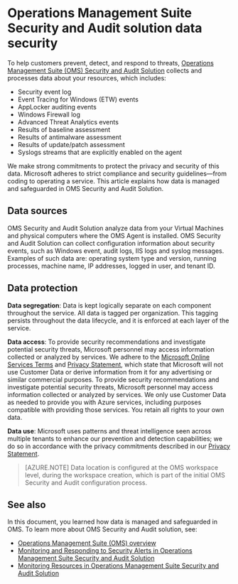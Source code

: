 <properties
   pageTitle="Operations Management Suite Security and Audit Solution Data Security | Microsoft Azure"
   description="This document explains how data is managed and safeguarded in Operations Management Suite Security and Audit Solution."
   services="operations-management-suite"
   documentationCenter="na"
   authors="YuriDio"
   manager="swadhwa"
   editor=""/>

<tags
   ms.service="operations-management-suite"
   ms.devlang="na"
   ms.topic="hero-article"
   ms.tgt_pltfrm="na"
   ms.workload="na"
   ms.date="08/15/2016"
   ms.author="yurid"/>


# Operations Management Suite Security and Audit solution data security

To help customers prevent, detect, and respond to threats, [Operations Management Suite  (OMS) Security and Audit Solution](operations-management-suite-overview.md) collects and processes data about your resources, which includes:

- Security event log
- Event Tracing for Windows (ETW) events
- AppLocker auditing events
- Windows Firewall log
- Advanced Threat Analytics events
- Results of baseline assessment
- Results of antimalware assessment
- Results of update/patch assessment
- Syslogs streams that are explicitly enabled on the agent

We make strong commitments to protect the privacy and security of this data. Microsoft adheres to strict compliance and security guidelines—from coding to operating a service.
This article explains how data is managed and safeguarded in OMS Security and Audit Solution.

## Data sources

OMS Security and Audit Solution analyze data from your Virtual Machines and physical computers where the OMS Agent is installed. OMS Security and Audit Solution can collect configuration information about security events, such as Windows event, audit logs, IIS logs and syslog messages. Examples of such data are: operating system type and version, running processes, machine name, IP addresses, logged in user, and tenant ID.  

## Data protection

**Data segregation**: Data is kept logically separate on each component throughout the service. All data is tagged per organization. This tagging persists throughout the data lifecycle, and it is enforced at each layer of the service. 

**Data access**: To provide security recommendations and investigate potential security threats, Microsoft personnel may access information collected or analyzed by services. We adhere to the [Microsoft Online Services Terms](http://www.microsoftvolumelicensing.com/DocumentSearch.aspx?Mode=3&DocumentTypeId=31) and [Privacy Statement](https://www.microsoft.com/privacystatement/en-us/OnlineServices/Default.aspx), which state that Microsoft will not use Customer Data or derive information from it for any advertising or similar commercial purposes. To provide security recommendations and investigate potential security threats, Microsoft personnel may access information collected or analyzed by services. We only use Customer Data as needed to provide you with Azure services, including purposes compatible with providing those services. You retain all rights to your own data.

**Data use**: Microsoft uses patterns and threat intelligence seen across multiple tenants to enhance our prevention and detection capabilities; we do so in accordance with the privacy commitments described in our [Privacy Statement](https://www.microsoft.com/privacystatement/en-us/OnlineServices/Default.aspx).

> [AZURE.NOTE] Data location is configured at the OMS workspace level, during the workspace creation, which is part of the initial OMS Security and Audit configuration process.

## See also

In this document, you learned how data is managed and safeguarded in OMS. To learn more about OMS Security and Audit solution, see:

- [Operations Management Suite (OMS) overview](operations-management-suite-overview.md)
- [Monitoring and Responding to Security Alerts in Operations Management Suite Security and Audit Solution](oms-security-responding-alerts.md)
- [Monitoring Resources in Operations Management Suite Security and Audit Solution](oms-security-monitoring-resources.md)




<!--HONumber=Sep16_HO3-->


